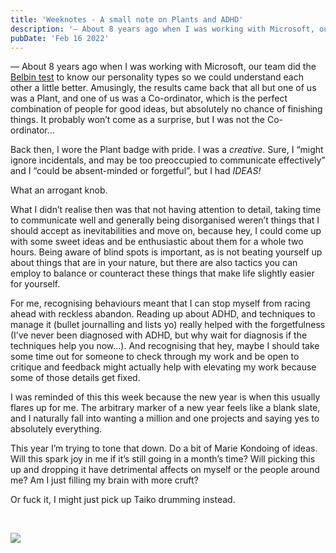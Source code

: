 ```yaml
---
title: 'Weeknotes - A small note on Plants and ADHD'
description: '— About 8 years ago when I was working with Microsoft, our team did the Belbin test to know our personality types so we could understand each other a little…'
pubDate: 'Feb 16 2022'
---
```


— About 8 years ago when I was working with Microsoft, our team did the [Belbin test](https://www.belbin.com/about/belbin-team-roles) to know our personality types so we could understand each other a little better. Amusingly, the results came back that all but one of us was a Plant, and one of us was a Co-ordinator, which is the perfect combination of people for good ideas, but absolutely no chance of finishing things. It probably won’t come as a surprise, but I was not the Co-ordinator...

Back then, I wore the Plant badge with pride. I was a *creative*. Sure, I “might ignore incidentals, and may be too preoccupied to communicate effectively” and I “could be absent-minded or forgetful”, but I had *IDEAS!*

What an arrogant knob.

What I didn’t realise then was that not having attention to detail, taking time to communicate well and generally being disorganised weren’t things that I should accept as inevitabilities and move on, because hey, I could come up with some sweet ideas and be enthusiastic about them for a whole two hours. Being aware of blind spots is important, as is not beating yourself up about things that are in your nature, but there are also tactics you can employ to balance or counteract these things that make life slightly easier for yourself.

For me, recognising behaviours meant that I can stop myself from racing ahead with reckless abandon. Reading up about ADHD, and techniques to manage it (bullet journalling and lists yo) really helped with the forgetfulness (I’ve never been diagnosed with ADHD, but why wait for diagnosis if the techniques help you now...). And recognising that hey, maybe I should take some time out for someone to check through my work and be open to critique and feedback might actually help with elevating my work because some of those details get fixed.

I was reminded of this this week because the new year is when this usually flares up for me. The arbitrary marker of a new year feels like a blank slate, and I naturally fall into wanting a million and one projects and saying yes to absolutely everything.

This year I’m trying to tone that down. Do a bit of Marie Kondoing of ideas. Will this spark joy in me if it’s still going in a month’s time? Will picking this up and dropping it have detrimental affects on myself or the people around me? Am I just filling my brain with more cruft?

Or fuck it, I might just pick up Taiko drumming instead.

‍

![](https://uploads-ssl.webflow.com/5ff33cee2af33d0177d82c9f/620cf0c4ddcea33102d0927b_giphy-downsized.gif)
